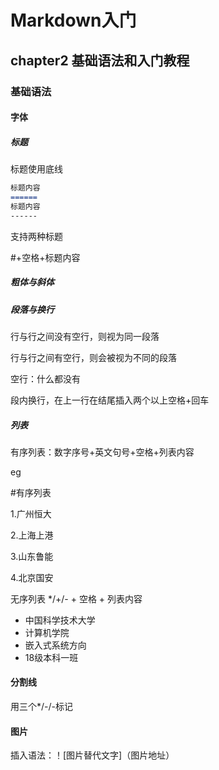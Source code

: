 # Markdown入门

## chapter2 基础语法和入门教程

### 基础语法

#### 字体

##### 标题

标题使用底线

```markdown
标题内容
======
标题内容
------
```

支持两种标题

#+空格+标题内容

##### 粗体与斜体

##### 段落与换行

行与行之间没有空行，则视为同一段落

行与行之间有空行，则会被视为不同的段落

空行：什么都没有

段内换行，在上一行在结尾插入两个以上空格+回车

##### 列表

有序列表：数字序号+英文句号+空格+列表内容

eg

#有序列表

1.广州恒大

2.上海上港

3.山东鲁能

4.北京国安

无序列表 */+/- + 空格 + 列表内容

* 中国科学技术大学
* 计算机学院
* 嵌入式系统方向
* 18级本科一班

#### 分割线

用三个*/-/-标记

#### 图片

插入语法：！[图片替代文字]（图片地址）

